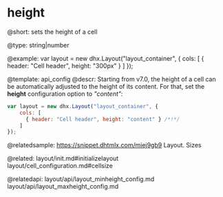 height
=============

@short: 
sets the height of a cell




@type: string|number

@example: 
var layout = new dhx.Layout("layout_container", {
    cols: [
      { header: "Cell header", height: "300px" }
    ]
});


@template:	api_config
@descr: 
Starting from v7.0, the height of a cell can be automatically adjusted to the height of its content. For that, set the **height** configuration option to *"content"*:

~~~js
var layout = new dhx.Layout("layout_container", {
    cols: [
      { header: "Cell header", height: "content" } /*!*/
    ]
});
~~~

@relatedsample: https://snippet.dhtmlx.com/miej9gb9	Layout. Sizes

@related: layout/init.md#initializelayout
layout/cell_configuration.md#cellsize

@relatedapi: 
layout/api/layout_minheight_config.md
layout/api/layout_maxheight_config.md